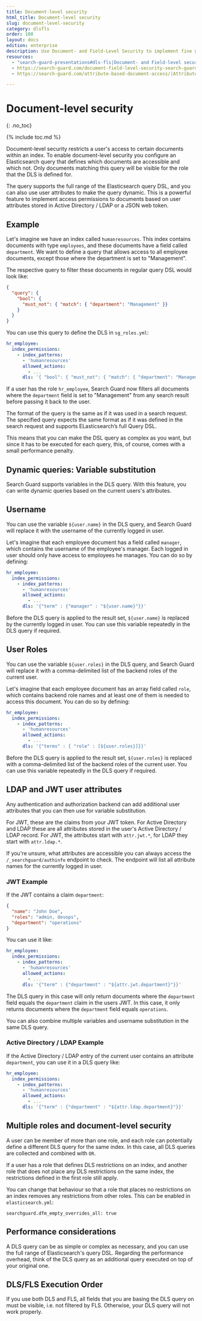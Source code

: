 ```yaml
---
title: Document-level security
html_title: Document-level security
slug: document-level-security
category: dlsfls
order: 100
layout: docs
edition: enterprise
description: Use Document- and Field-Level Security to implement fine grained access control to documents and fields in your Elasticsearch cluster.
resources:
  - "search-guard-presentations#dls-fls|Document- and Field-level security (presentation)"
  - https://search-guard.com/document-field-level-security-search-guard/|Document- and field-level security with Search Guard (blog post)
  - https://search-guard.com/attribute-based-document-access/|Attribute based document access (blog post)

---
```

<!---
Copyright 2020 floragunn GmbH
-->

# Document-level security
{: .no_toc}

{% include toc.md %}

Document-level security restricts a user's access to certain documents within an index. To enable document-level security you configure an Elasticsearch query that defines which documents are accessible and which not. Only documents matching this query will be visible for the role that the DLS is defined for.

The query supports the full range of the Elasticsearch query DSL, and you can also use user attributes to make the query dynamic. This is a powerful feature to implement access permissions to documents based on user attributes stored in Active Directory / LDAP or a JSON web token.

## Example

Let's imagine we have an index called `humanresources`. This index contains documents with type `employees`, and these documents have a field called `department`. We want to define a query that allows access to all employee documents, except those where the department is set to "Management". 

The respective query to filter these documents in regular query DSL would look like:

```json
{
  "query": {
    "bool": {
      "must_not": { "match": { "department": "Management" }}
    }
  }
}
```

You can use this query to define the DLS in `sg_roles.yml`:

```yaml
hr_employee:
  index_permissions:
    - index_patterns:
      - 'humanresources'
      allowed_actions:
        - ...
      dls: '{ "bool": { "must_not": { "match": { "department": "Management" }}}}'
```

If a user has the role `hr_employee`, Search Guard now filters all documents where the `department` field is set to "Management" from any search result before passing it back to the user.

The format of the query is the same as if it was used in a search request. The specified query expects the same format as if it was defined in the search request and supports ELasticsearch’s full Query DSL.

This means that you can make the DSL query as complex as you want, but since it has to be executed for each query, this, of course, comes with a small performance penalty.

## Dynamic queries: Variable substitution

Search Guard supports variables in the DLS query. With this feature, you can write dynamic queries based on the current users's attributes. 

## Username

You can use the variable `${user.name}` in the DLS query, and Search Guard will replace it with the username of the currently logged in user.

Let's imagine that each employee document has a field called `manager`, which contains the username of the employee's manager. Each logged in user should only have access to employees he manages. You can do so by defining:

```yaml
hr_employee:
  index_permissions:
    - index_patterns:
      - 'humanresources'
      allowed_actions:
        - ...
      dls: '{"term" : {"manager" : "${user.name}"}}'
```

Before the DLS query is applied to the result set, `${user.name}` is replaced by the currently logged in user. You can use this variable repeatedly in the DLS query if required.

## User Roles

You can use the variable `${user.roles}` in the DLS query, and Search Guard will replace it with a comma-delimited list of the backend roles of the current user.

Let's imagine that each employee document has an array field called `role`, which contains backend role names and at least one of them is needed to access this document. You can do so by defining:

```yaml
hr_employee:
  index_permissions:
    - index_patterns:
      - 'humanresources'
      allowed_actions:
        - ...
      dls: '{"terms" : { "role" : [${user.roles}]}}'
```

Before the DLS query is applied to the result set, `${user.roles}` is replaced with a comma-delimited list of the backend roles of the current user. You can use this variable repeatedly in the DLS query if required.

## LDAP and JWT user attributes

Any authentication and authorization backend can add additional user attributes that you can then use for variable substitution.

For JWT, these are the claims from your JWT token. For Active Directory and LDAP these are all attributes stored in the user's Active Directory / LDAP record.  For JWT, the attributes start with `attr.jwt.*`, for LDAP they start with `attr.ldap.*`. 

If you're unsure, what attributes are accessible you can always access the `/_searchguard/authinfo` endpoint to check. The endpoint will list all attribute names for the currently logged in user.

### JWT Example

If the JWT contains a claim `department`:

```json
{
  "name": "John Doe",
  "roles": "admin, devops",
  "department": "operations"
}
```

You can use it like:

```yaml
hr_employee:
  index_permissions:
    - index_patterns:
      - 'humanresources'
      allowed_actions:
        - ...
      dls: '{"term" : {"department" : "${attr.jwt.department}"}}'
```

The DLS query in this case will only return documents where the `department` field equals the `department` claim in the users JWT. In this case, it only returns documents where the `department` field equals `operations`.

You can also combine multiple variables and username substitution in the same DLS query.

### Active Directory / LDAP Example

If the Active Directory / LDAP entry of the current user contains an attribute `department`, you can use it in a DLS query like:

```yaml
hr_employee:
  index_permissions:
    - index_patterns:
      - 'humanresources'
      allowed_actions:
        - ...
      dls: '{"term" : {"department" : "${attr.ldap.department}"}}'
```
 
## Multiple roles and document-level security

A user can be member of more than one role, and each role can potentially define a different DLS query for the same index. In this case, all DLS queries are collected and combined with `OR`.

If a user has a role that defines DLS restrictions on an index, and another role that does not place any DLS restrictions on the same index, the restrictions defined in the first role still apply.

You can change that behaviour so that a role that places no restrictions on an index removes any restrictions from other roles. This can be enabled in `elasticsearch.yml`: 

```
searchguard.dfm_empty_overrides_all: true
```


## Performance considerations

A DLS query can be as simple or complex as necessary, and you can use the full range of Elasticsearch's query DSL. Regarding the performance overhead, think of the DLS query as an additional query executed on top of your original one. 

## DLS/FLS Execution Order

If you use both DLS and FLS, all fields that you are basing the DLS query on must be visible, i.e. not filtered by FLS. Otherwise, your DLS query will not work properly. 